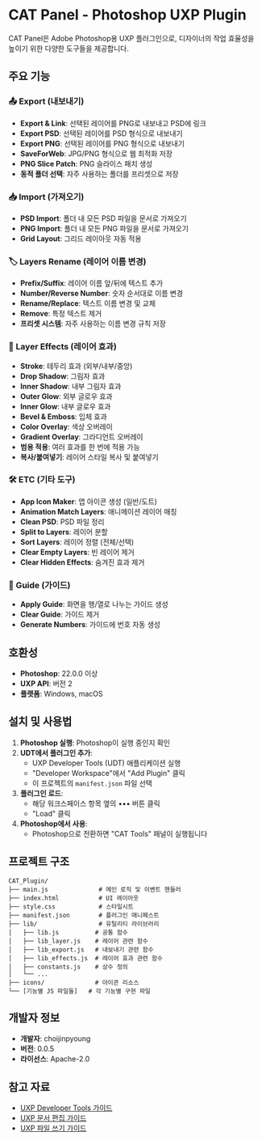 # CAT Panel - Photoshop UXP Plugin

CAT Panel은 Adobe Photoshop용 UXP 플러그인으로, 디자이너의 작업 효율성을 높이기 위한 다양한 도구들을 제공합니다.

## 주요 기능

### 📤 Export (내보내기)
- **Export & Link**: 선택된 레이어를 PNG로 내보내고 PSD에 링크
- **Export PSD**: 선택된 레이어를 PSD 형식으로 내보내기
- **Export PNG**: 선택된 레이어를 PNG 형식으로 내보내기
- **SaveForWeb**: JPG/PNG 형식으로 웹 최적화 저장
- **PNG Slice Patch**: PNG 슬라이스 패치 생성
- **동적 폴더 선택**: 자주 사용하는 폴더를 프리셋으로 저장

### 📥 Import (가져오기)
- **PSD Import**: 폴더 내 모든 PSD 파일을 문서로 가져오기
- **PNG Import**: 폴더 내 모든 PNG 파일을 문서로 가져오기
- **Grid Layout**: 그리드 레이아웃 자동 적용

### 🏷️ Layers Rename (레이어 이름 변경)
- **Prefix/Suffix**: 레이어 이름 앞/뒤에 텍스트 추가
- **Number/Reverse Number**: 숫자 순서대로 이름 변경
- **Rename/Replace**: 텍스트 이름 변경 및 교체
- **Remove**: 특정 텍스트 제거
- **프리셋 시스템**: 자주 사용하는 이름 변경 규칙 저장

### 🎨 Layer Effects (레이어 효과)
- **Stroke**: 테두리 효과 (외부/내부/중앙)
- **Drop Shadow**: 그림자 효과
- **Inner Shadow**: 내부 그림자 효과
- **Outer Glow**: 외부 글로우 효과
- **Inner Glow**: 내부 글로우 효과
- **Bevel & Emboss**: 입체 효과
- **Color Overlay**: 색상 오버레이
- **Gradient Overlay**: 그라디언트 오버레이
- **범용 적용**: 여러 효과를 한 번에 적용 가능
- **복사/붙여넣기**: 레이어 스타일 복사 및 붙여넣기

### 🛠️ ETC (기타 도구)
- **App Icon Maker**: 앱 아이콘 생성 (일반/도트)
- **Animation Match Layers**: 애니메이션 레이어 매칭
- **Clean PSD**: PSD 파일 정리
- **Split to Layers**: 레이어 분할
- **Sort Layers**: 레이어 정렬 (전체/선택)
- **Clear Empty Layers**: 빈 레이어 제거
- **Clear Hidden Effects**: 숨겨진 효과 제거

### 📏 Guide (가이드)
- **Apply Guide**: 화면을 행/열로 나누는 가이드 생성
- **Clear Guide**: 가이드 제거
- **Generate Numbers**: 가이드에 번호 자동 생성

## 호환성

- **Photoshop**: 22.0.0 이상
- **UXP API**: 버전 2
- **플랫폼**: Windows, macOS

## 설치 및 사용법

1. **Photoshop 실행**: Photoshop이 실행 중인지 확인
2. **UDT에서 플러그인 추가**: 
   - UXP Developer Tools (UDT) 애플리케이션 실행
   - "Developer Workspace"에서 "Add Plugin" 클릭
   - 이 프로젝트의 `manifest.json` 파일 선택
3. **플러그인 로드**: 
   - 해당 워크스페이스 항목 옆의 ••• 버튼 클릭
   - "Load" 클릭
4. **Photoshop에서 사용**: 
   - Photoshop으로 전환하면 "CAT Tools" 패널이 실행됩니다

## 프로젝트 구조

```
CAT_Plugin/
├── main.js              # 메인 로직 및 이벤트 핸들러
├── index.html           # UI 레이아웃
├── style.css            # 스타일시트
├── manifest.json        # 플러그인 매니페스트
├── lib/                 # 유틸리티 라이브러리
│   ├── lib.js          # 공통 함수
│   ├── lib_layer.js    # 레이어 관련 함수
│   ├── lib_export.js   # 내보내기 관련 함수
│   ├── lib_effects.js  # 레이어 효과 관련 함수
│   ├── constants.js    # 상수 정의
│   └── ...
├── icons/              # 아이콘 리소스
└── [기능별 JS 파일들]   # 각 기능별 구현 파일
```

## 개발자 정보

- **개발자**: choijinpyoung
- **버전**: 0.0.5
- **라이선스**: Apache-2.0

## 참고 자료

- [UXP Developer Tools 가이드](https://developer.adobe.com/photoshop/uxp/2022/guides/devtool/udt-walkthrough/)
- [UXP 문서 편집 가이드](https://developer.adobe.com/photoshop/uxp/2022/guides/getting-started/editing-the-document/)
- [UXP 파일 쓰기 가이드](https://developer.adobe.com/photoshop/uxp/2022/guides/getting-started/writing-a-file/) 
